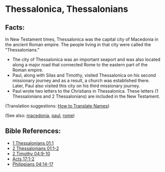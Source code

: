 # Thessalonica, Thessalonians #

## Facts: ##

In New Testament times, Thessalonica was the capital city of Macedonia in the ancient Roman empire. The people living in that city were called the "Thessalonians."

* The city of Thessalonica was an important seaport and was also located along a major road that connected Rome to the eastern part of the Roman empire.
* Paul, along with Silas and Timothy, visited Thessalonica on his second missionary journey and as a result, a church was established there. Later, Paul also visited this city on his third missionary journey.
* Paul wrote two letters to the Christians in Thessalonica. These letters (1 Thessalonians and 2 Thessalonians) are included in the New Testament.

(Translation suggestions: [How to Translate Names](https://git.door43.org/Door43/en-ta-translate-vol1/src/master/content/translate_names.md))

(See also: [macedonia](../other/macedonia.md), [paul](../other/paul.md), [rome](../other/rome.md))

## Bible References: ##

* [1 Thessalonians 01:1](https://door43.org/en/bible/notes/1th/01/01)
* [2 Thessalonians 01:1-2](https://door43.org/en/bible/notes/2th/01/01)
* [2 Timothy 04:9-10](https://door43.org/en/bible/notes/2ti/04/09)
* [Acts 17:1-2](https://door43.org/en/bible/notes/act/17/01)
* [Philippians 04:14-17](https://door43.org/en/bible/notes/php/04/14)

